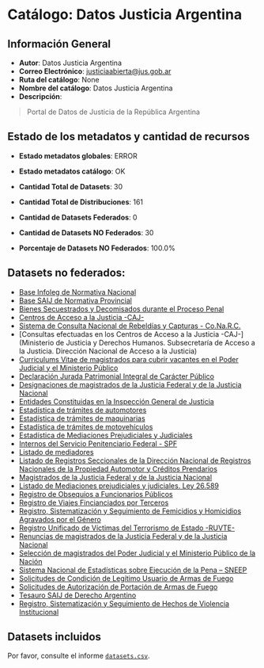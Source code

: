 
# Catálogo: Datos Justicia Argentina

## Información General

- **Autor**: Datos Justicia Argentina
- **Correo Electrónico**: justiciaabierta@jus.gob.ar
- **Ruta del catálogo**: None
- **Nombre del catálogo**: Datos Justicia Argentina
- **Descripción**:

> Portal de Datos de Justicia de la República Argentina

## Estado de los metadatos y cantidad de recursos

- **Estado metadatos globales**: ERROR
- **Estado metadatos catálogo**: OK
- **Cantidad Total de Datasets**: 30
- **Cantidad Total de Distribuciones**: 161

- **Cantidad de Datasets Federados**: 0
- **Cantidad de Datasets NO Federados**: 30
- **Porcentaje de Datasets NO Federados**: 100.0%

## Datasets no federados:

- [Base Infoleg de Normativa Nacional](http://www.infoleg.gob.ar)
- [Base SAIJ de Normativa Provincial]()
- [Bienes Secuestrados y Decomisados durante el Proceso Penal]()
- [Centros de Acceso a la Justicia -CAJ-](http://www.jus.gob.ar/accesoalajusticia.aspx)
- [Sistema de Consulta Nacional de Rebeldías y Capturas - Co.Na.R.C.]()
- [Consultas efectuadas en los Centros de Acceso a la Justicia -CAJ-](Ministerio de Justicia y Derechos Humanos. Subsecretaría de Acceso a la Justicia. Dirección Nacional de Acceso a la Justicia)
- [Curriculums Vitae de magistrados para cubrir vacantes en el Poder Judicial y el Ministerio Público]()
- [Declaración Jurada Patrimonial Integral de Carácter Público](https://www2.jus.gov.ar/consultaddjj)
- [Designaciones de magistrados de la Justicia Federal y de la Justicia Nacional]()
- [Entidades Constituidas en la Inspección General de Justicia]()
- [Estadística de trámites de automotores](http://www.dnrpa.gov.ar)
- [Estadística de trámites de maquinarias](http://www.dnrpa.gov.ar)
- [Estadística de trámites de motovehículos](http://www.dnrpa.gov.ar)
- [Estadística de Mediaciones Prejudiciales y Judiciales]()
- [Internos del Servicio Penitenciario Federal - SPF]()
- [Listado de mediadores]()
- [Listado de Registros Seccionales de la Dirección Nacional de Registros Nacionales de la Propiedad Automotor y Créditos Prendarios](http://www.dnrpa.gov.ar)
- [Magistrados de la Justicia Federal y de la Justicia Nacional]()
- [Listado de Mediaciones prejudiciales y judiciales. Ley 26.589]()
- [Registro de Obsequios a Funcionarios Públicos](https://www.argentina.gob.ar/consultar-sobre-regimen-de-obsequios-funcionarios-publicos)
- [Registro de Viajes Fincianciados por Terceros](https://www.argentina.gob.ar/consultar-sobre-regimen-de-obsequios-funcionarios-publicos)
- [Registro, Sistematización y Seguimiento de Femicidios y Homicidios Agravados por el Género]()
- [Registro Unificado de Víctimas del Terrorismo de Estado -RUVTE-](http://www.jus.gob.ar/derechoshumanos/areas-tematicas/ruvte.aspx)
- [Renuncias de magistrados de la Justicia Federal y de la Justicia Nacional]()
- [Selección de magistrados del Poder Judicial y el Ministerio Público de la Nación]()
- [Sistema Nacional de Estadísticas sobre Ejecución de la Pena – SNEEP]()
- [Solicitudes de Condición de Legítimo Usuario de Armas de Fuego]()
- [Solicitudes de Autorización de Portación de Armas de Fuego]()
- [Tesauro SAIJ de Derecho Argentino]()
- [Registro, Sistematización y Seguimiento de Hechos de Violencia Institucional]()

## Datasets incluidos

Por favor, consulte el informe [`datasets.csv`](datasets.csv).
